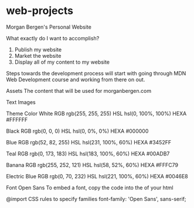 # web-projects
Morgan Bergen's Personal Website

What exactly do I want to accomplish?
1. Publish my website
2. Market the website
3. Display all of my content to my website

Steps towards the development process will start with going through MDN Web Development course and working from there on out.


Assets
The content that will be used for morganbergen.com

Text
Images

Theme Color
White
RGB		rgb(255, 255, 255)
HSL		hsl(0, 100%, 100%)
HEXA		#FFFFFF

Black
RGB		rgb(0, 0, 0)
HSL		hsl(0, 0%, 0%)
HEXA		#000000

Blue
RGB		rgb(52, 82, 255)
HSL		hsl(231, 100%, 60%)
HEXA		#3452FF

Teal
RGB		rgb(0, 173, 183)
HSL		hsl(183, 100%, 60%)
HEXA		#00ADB7

Banana
RGB		rgb(255, 252, 121)
HSL		hsl(58, 52%, 60%)
HEXA		#FFFC79

Electric Blue
RGB		rgb(0, 70, 232)
HSL		hsl(221, 100%, 60%)
HEXA		#0046E8

Font
Open Sans
To embed a font, copy the code into the <head> of your html
<link>
<link rel="preconnect" href="https://fonts.gstatic.com"> 
<link href="https://fonts.googleapis.com/css2?family=Open+Sans&display=swap" rel=“stylesheet">
@import
<style>
@import url('https://fonts.googleapis.com/css2?family=Open+Sans&display=swap');
</style>
CSS rules to specify families
font-family: 'Open Sans', sans-serif;